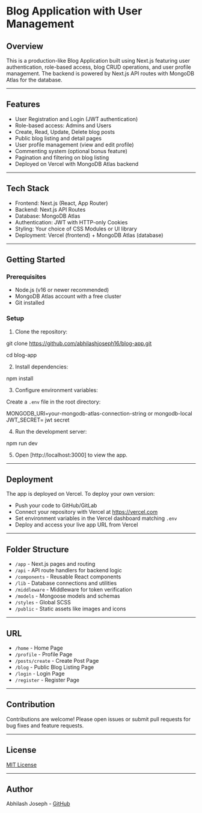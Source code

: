 # Blog Application with User Management

## Overview

This is a production-like Blog Application built using Next.js featuring user authentication, role-based access, blog CRUD operations, and user profile management. The backend is powered by Next.js API routes with MongoDB Atlas for the database.

---

## Features

- User Registration and Login (JWT authentication)
- Role-based access: Admins and Users
- Create, Read, Update, Delete blog posts
- Public blog listing and detail pages
- User profile management (view and edit profile)
- Commenting system (optional bonus feature)
- Pagination and filtering on blog listing
- Deployed on Vercel with MongoDB Atlas backend

---

## Tech Stack

- Frontend: Next.js (React, App Router)
- Backend: Next.js API Routes
- Database: MongoDB Atlas
- Authentication: JWT with HTTP-only Cookies
- Styling: Your choice of CSS Modules or UI library
- Deployment: Vercel (frontend) + MongoDB Atlas (database)

---

## Getting Started

### Prerequisites

- Node.js (v16 or newer recommended)
- MongoDB Atlas account with a free cluster
- Git installed

### Setup

1. Clone the repository:

git clone https://github.com/abhilashjoseph16/blog-app.git

cd blog-app


2. Install dependencies:

npm install


3. Configure environment variables:

Create a `.env` file in the root directory:

MONGODB_URI=your-mongodb-atlas-connection-string or mongodb-local
JWT_SECRET= jwt secret


4. Run the development server:

npm run dev


5. Open [http://localhost:3000] to view the app.

---

## Deployment

The app is deployed on Vercel. To deploy your own version:

- Push your code to GitHub/GitLab
- Connect your repository with Vercel at https://vercel.com
- Set environment variables in the Vercel dashboard matching `.env`
- Deploy and access your live app URL from Vercel

---

## Folder Structure

- `/app` - Next.js pages and routing
- `/api` - API route handlers for backend logic
- `/components` - Reusable React components
- `/lib` - Database connections and utilities
- `/middleware` - Middleware for token verification
- `/models` - Mongoose models and schemas
- `/styles` - Global SCSS
- `/public` - Static assets like images and icons

---

## URL

- `/home` - Home Page
- `/profile` - Profile Page
- `/posts/create` - Create Post Page
- `/blog` - Public Blog Listing Page
- `/login` - Login Page
- `/register` - Register Page

---

## Contribution

Contributions are welcome! Please open issues or submit pull requests for bug fixes and feature requests.

---

## License

[MIT License](LICENSE)

---

## Author

Abhilash Joseph - [GitHub](https://github.com/abhilashjoseph16)


